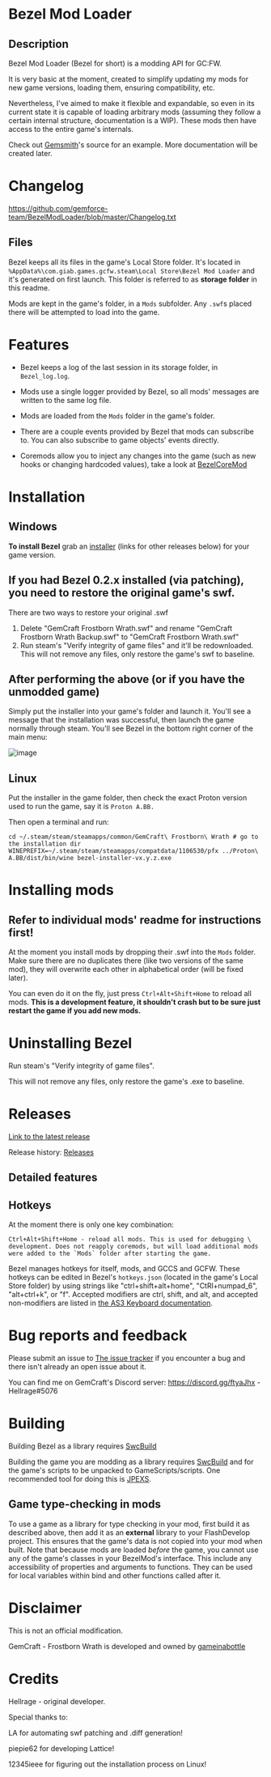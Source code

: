 # Bezel Mod Loader
## Description
Bezel Mod Loader (Bezel for short) is a modding API for GC:FW.

It is very basic at the moment, created to simplify updating my mods for new game versions, loading them, ensuring compatibility, etc. 

Nevertheless, I've aimed to make it flexible and expandable, so even in its current state it is capable of loading arbitrary mods (assuming they follow a certain internal structure, documentation is a WIP). These mods then have access to the entire game's internals.

Check out [Gemsmith](https://github.com/gemforce-team/gemsmith)'s source for an example. More documentation will be created later.


# Changelog
https://github.com/gemforce-team/BezelModLoader/blob/master/Changelog.txt


## Files
Bezel keeps all its files in the game's Local Store folder. It's located in `%AppData%\com.giab.games.gcfw.steam\Local Store\Bezel Mod Loader` and it's generated on first launch. This folder is referred to as **storage folder** in this readme.

Mods are kept in the game's folder, in a `Mods` subfolder. Any `.swf`s placed there will be attempted to load into the game.


# Features
* Bezel keeps a log of the last session in its storage folder, in `Bezel_log.log`.

* Mods use a single logger provided by Bezel, so all mods' messages are written to the same log file.

* Mods are loaded from the `Mods` folder in the game's folder.

* There are a couple events provided by Bezel that mods can subscribe to. You can also subscribe to game objects' events directly.

* Coremods allow you to inject any changes into the game (such as new hooks or changing hardcoded values), take a look at [BezelCoreMod](https://github.com/gemforce-team/BezelModLoader/blob/master/src/Bezel/BezelCoreMod.as)


# Installation
## Windows
**To install Bezel** grab an [installer](https://github.com/gemforce-team/BezelModLoader/releases/latest) (links for other releases below) for your game version.

## If you had Bezel 0.2.x installed (via patching), you need to restore the original game's swf.
There are two ways to restore your original .swf
1) Delete "GemCraft Frostborn Wrath.swf" and rename "GemCraft Frostborn Wrath Backup.swf" to "GemCraft Frostborn Wrath.swf"
2) Run steam's "Verify integrity of game files" and it'll be redownloaded.
This will not remove any files, only restore the game's swf to baseline.

## After performing the above (or if you have the unmodded game)
Simply put the installer into your game's folder and launch it. You'll see a message that the installation was successful, then launch the game normally through steam. You'll see Bezel in the bottom right corner of the main menu:

![image](https://user-images.githubusercontent.com/5305748/110174231-e1ee4f00-7e10-11eb-875e-b2745214a07d.png)

## Linux
Put the installer in the game folder, then check the exact Proton version used to run the game, say it is `Proton A.BB.`

Then open a terminal and run:

```
cd ~/.steam/steam/steamapps/common/GemCraft\ Frostborn\ Wrath # go to the installation dir
WINEPREFIX=~/.steam/steam/steamapps/compatdata/1106530/pfx ../Proton\ A.BB/dist/bin/wine bezel-installer-vx.y.z.exe
```

# Installing mods
## Refer to individual mods' readme for instructions first!


At the moment you install mods by dropping their .swf into the `Mods` folder. Make sure there are no duplicates there (like two versions of the same mod), they will overwrite each other in alphabetical order (will be fixed later).


You can even do it on the fly, just press `Ctrl+Alt+Shift+Home` to reload all mods. **This is a development feature, it shouldn't crash but to be sure just restart the game if you add new mods.**


# Uninstalling Bezel
Run steam's "Verify integrity of game files".

This will not remove any files, only restore the game's .exe to baseline.


# Releases
[Link to the latest release](https://github.com/gemforce-team/BezelModLoader/releases/latest)

Release history: [Releases](https://github.com/gemforce-team/BezelModLoader/releases)


## Detailed features
## Hotkeys
At the moment there is only one key combination:
```
Ctrl+Alt+Shift+Home - reload all mods. This is used for debugging \ development. Does not reapply coremods, but will load additional mods were added to the `Mods` folder after starting the game.
```

Bezel manages hotkeys for itself, mods, and GCCS and GCFW. These hotkeys can be edited in Bezel's `hotkeys.json` (located in the game's Local Store folder)
by using strings like "ctrl+shift+alt+home", "CtRl+numpad_6", "alt+ctrl+k", or "f". Accepted modifiers are ctrl, shift, and alt, and accepted non-modifiers are listed
in [the AS3 Keyboard documentation](https://help.adobe.com/en_US/FlashPlatform/reference/actionscript/3/flash/ui/Keyboard.html).


# Bug reports and feedback
Please submit an issue to [The issue tracker](https://github.com/gemforce-team/BezelModLoader/issues) if you encounter a bug and there isn't already an open issue about it.

You can find me on GemCraft's Discord server: https://discord.gg/ftyaJhx - Hellrage#5076

# Building
Building Bezel as a library requires [SwcBuild](https://github.com/wise0704/SwcBuild)

Building the game you are modding as a library requires [SwcBuild](https://github.com/wise0704/SwcBuild) and for the game's scripts
to be unpacked to GameScripts/scripts. One recommended tool for doing this is [JPEXS](https://github.com/jindrapetrik/jpexs-decompiler).

## Game type-checking in mods
To use a game as a library for type checking in your mod, first build it as described above, then add it as an **external** library to your FlashDevelop project.
This ensures that the game's data is not copied into your mod when built.
Note that because mods are loaded *before* the game, you cannot use any of the game's classes in your BezelMod's interface.
This include any accessibility of properties and arguments to functions.
They can be used for local variables within bind and other functions called after it.

# Disclaimer
This is not an official modification.

GemCraft - Frostborn Wrath is developed and owned by [gameinabottle](http://gameinabottle.com/)


# Credits
Hellrage - original developer.

Special thanks to:

LA for automating swf patching and .diff generation!

piepie62 for developing Lattice!

12345ieee for figuring out the installation process on Linux!

